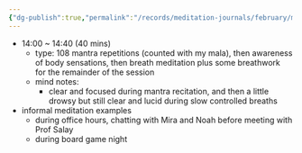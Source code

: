```yaml
---
{"dg-publish":true,"permalink":"/records/meditation-journals/february/meditation-journal-for-2023-02-09/","tags":["type/meditation-journal-entry info/phil-384/meditation-journal-entry"]}
---
```



- 14:00 ~ 14:40 (40 mins)
	- type: 108 mantra repetitions (counted with my mala), then awareness of body sensations, then breath meditation plus some breathwork for the remainder of the session
	- mind notes:
		- clear and focused during mantra recitation, and then a little drowsy but still clear and lucid during slow controlled breaths
- informal meditation examples
	- during office hours, chatting with Mira and Noah before meeting with Prof Salay
	- during board game night